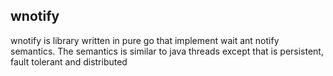 ## wnotify

wnotify is  library written in pure go that implement wait ant notify semantics. The semantics is similar to java 
threads except that is persistent, fault tolerant and distributed

